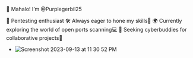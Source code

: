 🌺 Mahalo! I’m @Purplegerbil25 

👾 Pentesting enthusiast
🛠️ Always eager to hone my skills🔐
🌍 Currently exploring the world of open ports scanning💻 
💞️ Seeking cyberbuddies for collaborative projects👫

- ![Screenshot 2023-09-13 at 11 30 52 PM](https://github.com/Purplegerbil25/Purplegerbil25/assets/144363164/dbe1f8d6-2285-4997-bda4-d667168a05f4)


<!---
Purplegerbil25/Purplegerbil25 is a ✨ special ✨ repository because its `README.md` (this file) appears on your GitHub profile.
You can click the Preview link to take a look at your changes.

